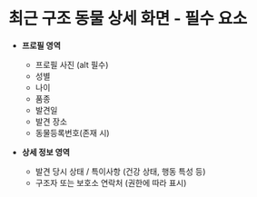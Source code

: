 # 최근 구조 동물 상세 화면 - 필수 요소

- **프로필 영역**
  - 프로필 사진 (alt 필수)
  - 성별
  - 나이
  - 품종
  - 발견일
  - 발견 장소
  - 동물등록번호(존재 시)

- **상세 정보 영역**
  - 발견 당시 상태 / 특이사항 (건강 상태, 행동 특성 등)
  - 구조자 또는 보호소 연락처 (권한에 따라 표시)

